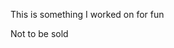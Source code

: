 This is something I worked on for fun






































































Not to be sold
